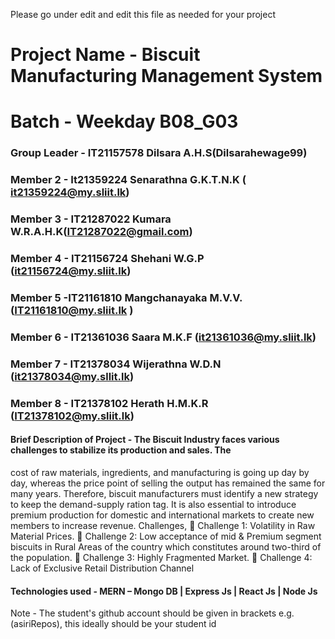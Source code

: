 Please go under edit and edit this file as needed for your project

# Project Name - Biscuit Manufacturing Management System 
# Batch - Weekday B08_G03
### Group Leader - IT21157578 Dilsara A.H.S(Dilsarahewage99)
### Member 2 - It21359224 Senarathna G.K.T.N.K ( it21359224@my.sliit.lk)

### Member 3 - IT21287022 Kumara W.R.A.H.K(IT21287022@gmail.com)

### Member 4 - IT21156724 Shehani W.G.P (it21156724@my.sliit.lk)
### Member 5 -IT21161810 Mangchanayaka M.V.V.(IT21161810@my.sliit.lk )

### Member 6 - IT21361036 Saara M.K.F (it21361036@my.sliit.lk)
### Member 7 - IT21378034 Wijerathna W.D.N (it21378034@my.sllit.lk) 
### Member 8 - IT21378102 Herath H.M.K.R (IT21378102@my.sliit.lk)

#### Brief Description of Project - The Biscuit Industry faces various challenges to stabilize its production and sales. The 
cost of raw materials, ingredients, and manufacturing is going up day by day, whereas 
the price point of selling the output has remained the same for many years. Therefore, 
biscuit manufacturers must identify a new strategy to keep the demand-supply ration 
tag. It is also essential to introduce premium production for domestic and international 
markets to create new members to increase revenue. Challenges,
 Challenge 1: Volatility in Raw Material Prices.
 Challenge 2: Low acceptance of mid & Premium segment biscuits in Rural Areas 
of the country which constitutes around two-third of the population.
 Challenge 3: Highly Fragmented Market.
 Challenge 4: Lack of Exclusive Retail Distribution Channel
#### Technologies used - MERN – Mongo DB | Express Js | React Js | Node Js

Note - The student's github account should be given in brackets e.g. (asiriRepos), this ideally should be your student id 

